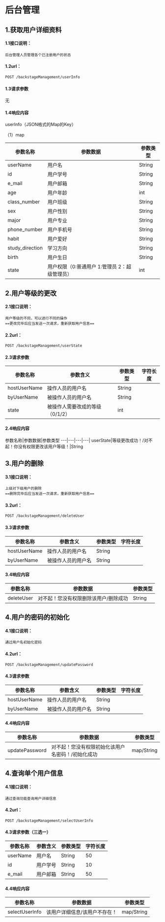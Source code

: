 # 后台管理

## 1.获取用户详细资料

#### 1.1接口说明：

    后台管理人员管理各个已注册用户的状态
    
#### 1.2url：

    POST /backstageManagement/userInfo
    
#### 1.3请求参数

无

#### 1.4响应内容
userInfo（JSON格式的Map的Key）

（1）map
    
参数名称|参数数据|参数类型
---|---|---|
userName|用户名|String
id|用户学号|String
e_mail|用户邮箱|String
age|用户年龄|int
class_number|用户班级|String
sex|用户性别|String
major|用户专业|String
phone_number|用户手机号|String
habit|用户爱好|String
study_direction|学习方向|String
birth|用户生日|String
state|用户权限（0:普通用户 1:管理员 2：超级管理员）|int



## 2.用户等级的更改

#### 2.1接口说明：
   
    用户等级的不同，可以进行不同的操作
    ==更改完毕后应当发送一次请求，重新获取用户信息==
    
#### 2.2url：
  
    POST /backstageManagement/userState
    
#### 2.3请求参数

参数名称|参数含义|参数类型|字符长度
---|---|---|---|
hostUserName|操作人员的用户名|String|
byUserName|被操作人员的用户名|String|
state|被操作人需要改成的等级（0/1/2）|int
    
#### 2.4响应内容

参数名称|参数数据|参数类型
---|---|---|---|
userState|等级更改成功！/对不起！你没有权限更改该用户等级！|String


## 3.用户的删除

#### 3.1接口说明：
   
    上级对下级用户的删除
    ==删除完毕后应当发送一次请求，重新获取用户信息==
    
#### 3.2url：
  
    POST /backstageManagement/deleteUser
    
#### 3.3请求参数

参数名称|参数含义|参数类型|字符长度
---|---|---|---|
hostUserName|操作人员的用户名|String|
byUserName|被操作人员的用户名|String|
    
#### 3.4响应内容

参数名称|参数数据|参数类型
---|---|---|
deleteUser|对不起！您没有权限删除该用户/删除成功|String

## 4.用户的密码的初始化

#### 4.1接口说明：
   
    通过用户名初始化密码
    
#### 4.2url：
  
    POST /backstageManagement/updatePassword
    
#### 4.3请求参数

参数名称|参数含义|参数类型|字符长度
---|---|---|---|
hostUserName|操作人员的用户名|String|
byUserName|被操作人员的用户名|String|
    
#### 4.4响应内容

参数名称|参数数据|参数类型
---|---|---|
updatePassword|对不起！您没有权限初始化该用户名密码！/初始化成功|map/String


## 4.查询单个用户信息

#### 4.1接口说明：
   
    通过查询功能查询用户详细信息
    
#### 4.2url：
  
    POST /backstageManagement/selectUserInfo
    
#### 4.3请求参数（三选一）

参数名称|参数含义|参数类型|字符长度
---|---|---|---|
userName|用户名|String|50
id|用户学号|String|10
e_mail|用户邮箱|String|50

#### 4.4响应内容

参数名称|参数数据|参数类型
---|---|---|
selectUserInfo|该用户详细信息/该用户不存在！|map/String